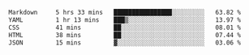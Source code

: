<!--START_SECTION:waka-->

```txt
Markdown     5 hrs 33 mins   ████████████████░░░░░░░░░   63.82 %
YAML         1 hr 13 mins    ███▒░░░░░░░░░░░░░░░░░░░░░   13.97 %
CSS          41 mins         ██░░░░░░░░░░░░░░░░░░░░░░░   08.01 %
HTML         38 mins         ██░░░░░░░░░░░░░░░░░░░░░░░   07.44 %
JSON         15 mins         ▓░░░░░░░░░░░░░░░░░░░░░░░░   03.06 %
```

<!--END_SECTION:waka-->